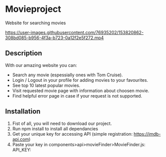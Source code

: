 # Movieproject

Website for searching movies



https://user-images.githubusercontent.com/76935202/153820862-308bd085-b956-4f3a-b723-0a12f2e5f272.mp4



## Description

With our amazing website you can:

- Search any movie (espessially ones with Tom Cruise).
- Login / Logout in your profile for adding movies to your favourites.
- See top 10 latest popular movies.
- Visit requested movie page with information about choosen movie.
- Find helpful error page in case if your request is not supported.

## Installation

1. Fist of all, you will need to download our project.
2. Run npm install to install all dependancies
3. Get your unique key for accessing API (simple registration: https://imdb-api.com)
4. Paste your key in components>api>movieFinder>MovieFinder.js: API_KEY:
